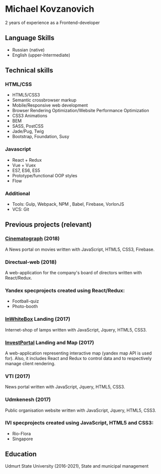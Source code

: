 # Michael Kovzanovich

2 years of experience as a Frontend-developer

## Language Skills

* Russian (native)
* English (upper-Intermediate)

## Technical skills

### HTML/CSS

* HTML5/CSS3
* Semantic crossbrowser markup
* Mobile/Responsive web development
* Browser Rendering Optimization/Website Performance Optimization
* CSS3 Animations
* BEM
* SASS, PostCSS
* Jade/Pug, Twig
* Bootstrap, Foundation, Susy

### Javascript

* React + Redux
* Vue + Vuex
* ES7, ES6, ES5
* Prototype/functional OOP styles
* Flow

### Additional
* Tools: Gulp, Webpack, NPM , Babel, Firebase, VorlonJS
* VCS: Git

## Previous projects (relevant)

### [Cinematograph](https://cinematograph.media/) (2018)
A News portal on movies written with JavaScript, HTML5, CSS3, Firebase.

### Directual-web (2018)
A web-application for the company's board of directors written with React/Redux.

### Yandex specprojects created using React/Redux:

* Football-quiz
* Photo-booth

### [InWhiteBox](http://inwbox.ru/) Landing (2017)
Internet-shop of lamps written with JavaScript, Jquery, HTML5, CSS3.

### [InvestPortal](http://investudm.ru/) Landing and Map (2017)
A web-application representing interactive map (yandex map API is used for). Also, it includes React and Redux to control data and to respectively manage client rendering.

### VTI (2017)
News portal written with JavaScript, Jquery, HTML5, CSS3.

### Udmkenesh (2017)
Public organisation website written with JavaScript, Jquery, HTML5, CSS3.

### IVI specprojects created using JavaScript, HTML5 and CSS3:

* Rio-Flora 
* Singapore

## Education

Udmurt State University (2016-2021), State and municipal management
